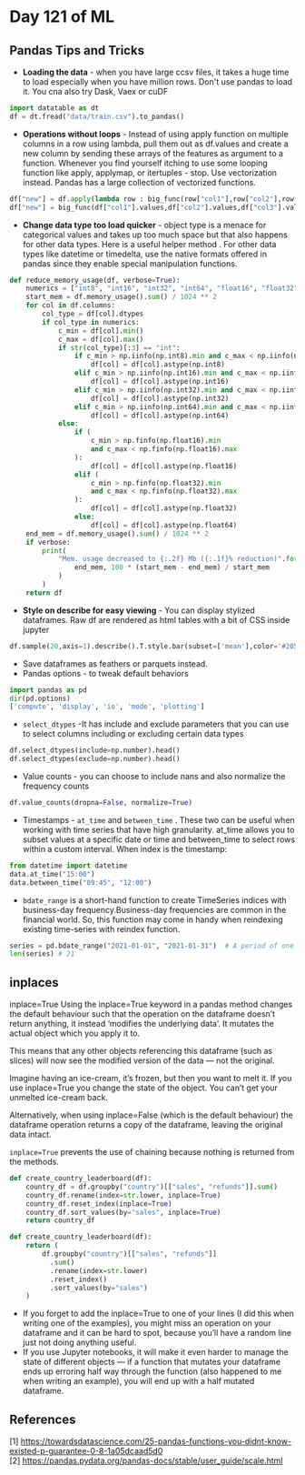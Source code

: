 # Day 121 of ML 

## Pandas Tips and Tricks 

* **Loading the data** -  when you have large ccsv files, it takes a huge time to load especially when you have million rows. Don't use pandas to load it.  You cna also try Dask, Vaex or cuDF

```python
import datatable as dt
df = dt.fread("data/train.csv").to_pandas()
```

* **Operations without loops** -  Instead of using apply function on multiple columns in a row using lambda, pull them out as df.values and create a new column by sending these arrays of the features as argument to a function.  Whenever you find yourself itching to use some looping function like apply, applymap, or itertuples - stop. Use vectorization instead. Pandas has a large collection of vectorized functions. 

```python
df["new"] = df.apply(lambda row : big_func(row["col1"],row["col2"],row["col3"],axis=1) 
df["new"] = big_func(df["col1"].values,df["col2"].values,df["col3"].values) 
```

* **Change data type too load quicker** - object type is a menace for categorical values and takes up too much space but that also happens for other data types. Here is a useful helper method . For other data types like datetime or timedelta, use the native formats offered in pandas since they enable special manipulation functions.

```python
def reduce_memory_usage(df, verbose=True):
    numerics = ["int8", "int16", "int32", "int64", "float16", "float32", "float64"]
    start_mem = df.memory_usage().sum() / 1024 ** 2
    for col in df.columns:
        col_type = df[col].dtypes
        if col_type in numerics:
            c_min = df[col].min()
            c_max = df[col].max()
            if str(col_type)[:3] == "int":
                if c_min > np.iinfo(np.int8).min and c_max < np.iinfo(np.int8).max:
                    df[col] = df[col].astype(np.int8)
                elif c_min > np.iinfo(np.int16).min and c_max < np.iinfo(np.int16).max:
                    df[col] = df[col].astype(np.int16)
                elif c_min > np.iinfo(np.int32).min and c_max < np.iinfo(np.int32).max:
                    df[col] = df[col].astype(np.int32)
                elif c_min > np.iinfo(np.int64).min and c_max < np.iinfo(np.int64).max:
                    df[col] = df[col].astype(np.int64)
            else:
                if (
                    c_min > np.finfo(np.float16).min
                    and c_max < np.finfo(np.float16).max
                ):
                    df[col] = df[col].astype(np.float16)
                elif (
                    c_min > np.finfo(np.float32).min
                    and c_max < np.finfo(np.float32).max
                ):
                    df[col] = df[col].astype(np.float32)
                else:
                    df[col] = df[col].astype(np.float64)
    end_mem = df.memory_usage().sum() / 1024 ** 2
    if verbose:
        print(
            "Mem. usage decreased to {:.2f} Mb ({:.1f}% reduction)".format(
                end_mem, 100 * (start_mem - end_mem) / start_mem
            )
        )
    return df
```


* **Style on describe for easy viewing** -  You can display stylized dataframes. Raw df are rendered as html tables with a bit of CSS inside jupyter 

```python
df.sample(20,axis=1).describe().T.style.bar(subset=['mean'],color='#205ff2').background_gradient(subset=['std'],cmaps='Reds').background_gradient(subset=['50%'],cmap='coolwarm')
```

* Save dataframes as feathers or parquets instead.
*  Pandas options - to tweak default behaviors

```python
import pandas as pd
dir(pd.options)
['compute', 'display', 'io', 'mode', 'plotting']

```

* `select_dtypes` -It has include and exclude parameters that you can use to select columns including or excluding certain data types

```python
df.select_dtypes(include=np.number).head()
df.select_dtypes(exclude=np.number).head()
```

* Value counts - you can choose to include nans and also normalize the frequency counts

```python
df.value_counts(dropna=False, normalize=True)
```

* Timestamps - `at_time` and `between_time` . These two can be useful when working with time series that have high granularity. at_time allows you to subset values at a specific date or time and between_time to select rows within a custom interval. When index is the timestamp:

```python
from datetime import datetime
data.at_time("15:00")
data.between_time("09:45", "12:00")

```

* `bdate_range` is a short-hand function to create TimeSeries indices with business-day frequency.Business-day frequencies are common in the financial world. So, this function may come in handy when reindexing existing time-series with reindex function.

```python
series = pd.bdate_range("2021-01-01", "2021-01-31")  # A period of one month
len(series) # 21
```


## inplaces

inplace=True
Using the inplace=True keyword in a pandas method changes the default behaviour such that the operation on the dataframe doesn’t return anything, it instead ‘modifies the underlying data’. It mutates the actual object which you apply it to.

This means that any other objects referencing this dataframe (such as slices) will now see the modified version of the data — not the original.

Imagine having an ice-cream, it’s frozen, but then you want to melt it. If you use inplace=True you change the state of the object. You can’t get your unmelted ice-cream back.

Alternatively, when using inplace=False (which is the default behaviour) the dataframe operation returns a copy of the dataframe, leaving the original data intact. 

`inplace=True` prevents the use of chaining because nothing is returned from the methods.

```python
def create_country_leaderboard(df):
    country_df = df.groupby("country")[["sales", "refunds"]].sum()
    country_df.rename(index=str.lower, inplace=True)
    country_df.reset_index(inplace=True)
    country_df.sort_values(by="sales", inplace=True)
    return country_df

def create_country_leaderboard(df):
    return (
        df.groupby("country")[["sales", "refunds"]]
          .sum()
          .rename(index=str.lower)
          .reset_index()
          .sort_values(by="sales")
    )

```

* If you forget to add the inplace=True to one of your lines (I did this when writing one of the examples), you might miss an operation on your dataframe and it can be hard to spot, because you’ll have a random line just not doing anything useful.
* If you use Jupyter notebooks, it will make it even harder to manage the state of different objects — if a function that mutates your dataframe ends up erroring half way through the function (also happened to me when writing an example), you will end up with a half mutated dataframe.

**References**
------------
[1] https://towardsdatascience.com/25-pandas-functions-you-didnt-know-existed-p-guarantee-0-8-1a05dcaad5d0  
[2] https://pandas.pydata.org/pandas-docs/stable/user_guide/scale.html  